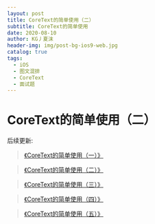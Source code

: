 ```yaml
---
layout: post
title: CoreText的简单使用（二）
subtitle: CoreText的简单使用
date: 2020-08-10
author: KG丿夏沫
header-img: img/post-bg-ios9-web.jpg
catalog: true
tags:
  - iOS
  - 图文混排
  - CoreText
  - 面试题
---
```


# CoreText的简单使用（二）


后续更新:

><a href="https://kgdeveloper.github.io/2020/08/10/CoreText%E7%AE%80%E5%8D%95%E4%BD%BF%E7%94%A8-%E4%B8%80/">《CoreText的简单使用（一）》</a>

><a href="https://kgdeveloper.github.io/2020/08/10/CoreText%E7%AE%80%E5%8D%95%E4%BD%BF%E7%94%A8-%E4%BA%8C/">《CoreText的简单使用（二）》</a>

><a href="https://kgdeveloper.github.io/2020/08/10/CoreText%E7%AE%80%E5%8D%95%E4%BD%BF%E7%94%A8-%E4%B8%89/">《CoreText的简单使用（三）》</a>

><a href="https://kgdeveloper.github.io/2020/08/10/CoreText%E7%AE%80%E5%8D%95%E4%BD%BF%E7%94%A8-%E5%9B%9B/">《CoreText的简单使用（四）》</a>

><a href="https://kgdeveloper.github.io/2020/08/10/CoreText%E7%AE%80%E5%8D%95%E4%BD%BF%E7%94%A8-%E4%BA%94/">《CoreText的简单使用（五）》</a>